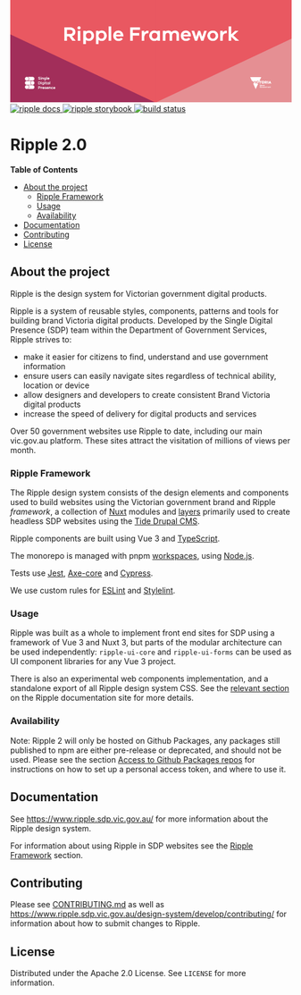 
<img src="/docs/public/assets/img/ripple-header-title.png" alt="Ripple framework" style="margin-top: -70px;" />


<a href="https://www.ripple.sdp.vic.gov.au/">
  <img src="https://img.shields.io/badge/ripple_framework-docs-ef4b5e" alt="ripple docs">
</a>

<a href="https://www.ripple.sdp.vic.gov.au/storybook">
  <img src="https://img.shields.io/badge/ripple_framework-storybook-ef4b5e" alt="ripple storybook">
</a>

<a href="https://github.com/dpc-sdp/ripple-framework/actions/workflows/components.yml">
  <img src="https://img.shields.io/github/actions/workflow/status/dpc-sdp/ripple-framework/main.yml" alt="build status">
</a>


# Ripple 2.0


<!-- TABLE OF CONTENTS -->
**Table of Contents**
- [About the project](#about-the-project)
  - [Ripple Framework](#ripple-framework)
  - [Usage](#usage)
  - [Availability](#availability)
- [Documentation](#documentation)
- [Contributing](#contributing)
- [License](#license)

## About the project

Ripple is the design system for Victorian government digital products.

Ripple is a system of reusable styles, components, patterns and tools for building brand Victoria digital products. Developed by the Single Digital Presence (SDP) team within the Department of Government Services, Ripple strives to:

- make it easier for citizens to find, understand and use government information
- ensure users can easily navigate sites regardless of technical ability, location or device
- allow designers and developers to create consistent Brand Victoria digital products
- increase the speed of delivery for digital products and services

Over 50 government websites use Ripple to date, including our main vic.gov.au platform. These sites attract the visitation of millions of views per month.

### Ripple Framework

The Ripple design system consists of the design elements and components used to build websites using the Victorian government brand and Ripple _framework_, a collection of [Nuxt](https://www.ripple.sdp.vic.gov.au/framework/key-concepts/nuxt/) modules and [layers](https://www.ripple.sdp.vic.gov.au/framework/key-concepts/nuxt-layers) primarily used to create headless SDP websites using the [Tide Drupal CMS](https://github.com/dpc-sdp/tide).

Ripple components are built using Vue 3 and [TypeScript](https://github.com/dpc-sdp/ripple-framework/blob/develop/tsconfig.json).

The monorepo is managed with pnpm [workspaces](https://github.com/dpc-sdp/ripple-framework/blob/develop/pnpm-workspace.yaml), using [Node.js](.nvmrc).

Tests use [Jest](https://github.com/dpc-sdp/ripple-framework/blob/develop/jest.config.js), [Axe-core](https://github.com/dpc-sdp/ripple-framework/blob/develop/packages/ripple-ui-core/stories/interactions.js) and [Cypress](packages/ripple-test-utils).

We use custom rules for [ESLint](https://github.com/dpc-sdp/ripple-framework/blob/develop/packages/eslint-config-ripple/index.js) and [Stylelint](https://github.com/dpc-sdp/ripple-framework/blob/develop/packages/stylelint-config-ripple/index.js).

### Usage

Ripple was built as a whole to implement front end sites for SDP using a framework of Vue 3 and Nuxt 3, but parts of the modular architecture can be used independently: `ripple-ui-core` and `ripple-ui-forms` can be used as UI component libraries for any Vue 3 project.

There is also an experimental web components implementation, and a standalone export of all Ripple design system CSS. See the [relevant section](https://ripple.sdp.vic.gov.au/design-system/develop/usage/) on the Ripple documentation site for more details.

### Availability

Note: Ripple 2 will only be hosted on Github Packages, any packages still published to npm are either pre-release or deprecated, and should not be used. Please see the section [Access to Github Packages repos](https://www.ripple.vic.gov.au/design-system/develop/usage#access-to-github-packages-repos) for instructions on how to set up a personal access token, and where to use it.

## Documentation

See https://www.ripple.sdp.vic.gov.au/ for more information about the Ripple design system.

For information about using Ripple in SDP websites see the [Ripple Framework](https://www.ripple.sdp.vic.gov.au/framework) section.

## Contributing

Please see [CONTRIBUTING.md](CONTRIBUTING.md) as well as https://www.ripple.sdp.vic.gov.au/design-system/develop/contributing/ for information about how to submit changes to Ripple.

## License

Distributed under the Apache 2.0 License. See `LICENSE` for more information.
